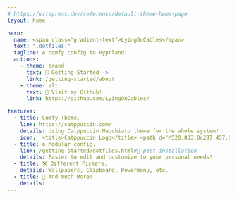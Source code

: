 ```yaml
---
# https://vitepress.dev/reference/default-theme-home-page
layout: home

hero:
  name: <span class="gradient-text">LyingOnCables</span>
  text: ".dotfiles!"
  tagline: A comfy config to Hyprland!
  actions:
    - theme: brand
      text: 🏡 Getting Started ->
      link: /getting-started/about
    - theme: alt
      text: 🐙 Visit my Github!
      link: https://github.com/LyingOnCables/

features:
  - title: Comfy Theme.
    link: https://catppuccin.com/
    details: Using Catppuccin Macchiato theme for the whole system!
    icon:  <title>Catppuccin Logo</title> <path d="M520.833,0c287.457,0 520.834,233.378 520.834,520.833l-0.002,1.502l-0.003,0.418l-0.005,1.216l-0.002,0.317l-0.011,1.488l-0.005,0.349l-0.012,1.195l-0.005,0.407l-0.021,1.493l-0.002,0.123l-0.024,1.379l-0.009,0.421l-0.026,1.245l-0.005,0.273l-0.036,1.482l-0.009,0.374l-0.033,1.18l-0.01,0.392l-0.045,1.483l-0.006,0.207l-0.044,1.297l-0.015,0.422l-0.046,1.289l-0.008,0.214l-0.059,1.479l-0.017,0.39l-0.05,1.175l-0.016,0.373l-0.068,1.475l-0.013,0.265l-0.061,1.241l-0.021,0.418l-0.071,1.357l-0.007,0.133l-0.082,1.477l-0.023,0.402l-0.069,1.179l-0.021,0.348l-0.091,1.467l-0.02,0.308l-0.078,1.202l-0.028,0.411l-0.099,1.46l-0.001,0.018l-0.106,1.475l-0.029,0.409l-0.089,1.193l-0.024,0.316l-0.114,1.461l-0.027,0.34l-0.095,1.175l-0.033,0.401l-0.123,1.466l-0.01,0.109l-0.119,1.366l-0.037,0.414l-0.11,1.217l-0.026,0.274l-0.136,1.455l-0.034,0.363l-0.113,1.16l-0.038,0.387l-0.145,1.456l-0.02,0.194l-0.133,1.281l-0.043,0.413l-0.134,1.258l-0.024,0.22l-0.159,1.451l-0.042,0.379l-0.131,1.153l-0.041,0.368l-0.168,1.447l-0.03,0.254l-0.146,1.223l-0.05,0.41l-0.161,1.319l-0.018,0.143l-0.182,1.448l-0.05,0.391l-0.149,1.155l-0.045,0.344l-0.189,1.44l-0.04,0.297l-0.16,1.181l-0.055,0.404l-0.196,1.415l-0.005,0.034l-0.205,1.445l-0.057,0.4l-0.169,1.166l-0.046,0.314l-0.212,1.431l-0.05,0.33l-0.174,1.152l-0.06,0.395l-0.222,1.437l-0.015,0.093l-0.213,1.351l-0.065,0.403l-0.19,1.188l-0.045,0.274l-0.234,1.425l-0.059,0.353l-0.19,1.135l-0.065,0.381l-0.242,1.426l-0.032,0.18l-0.219,1.262l-0.072,0.405l-0.217,1.225l-0.039,0.221l-0.256,1.42l-0.067,0.369l-0.207,1.128l-0.067,0.363l-0.265,1.415l-0.046,0.242l-0.229,1.201l-0.077,0.401l-0.248,1.282l-0.029,0.149l-0.278,1.416l-0.076,0.382l-0.226,1.126l-0.068,0.34l-0.285,1.406l-0.059,0.287l-0.239,1.158l-0.083,0.395l-0.287,1.369l-0.01,0.049l-0.301,1.411l-0.083,0.39l-0.246,1.137l-0.067,0.309l-0.308,1.399l-0.07,0.318l-0.252,1.129l-0.087,0.386l-0.317,1.404l-0.018,0.078l-0.305,1.331l-0.091,0.393l-0.269,1.156l-0.064,0.272l-0.328,1.392l-0.081,0.341l-0.266,1.11l-0.09,0.373l-0.338,1.392l-0.041,0.168l-0.304,1.239l-0.098,0.394l-0.296,1.189l-0.056,0.223l-0.349,1.385l-0.092,0.359l-0.282,1.099l-0.091,0.356l-0.358,1.381l-0.06,0.229l-0.309,1.177l-0.104,0.391l-0.329,1.242l-0.042,0.155l-0.371,1.379l-0.101,0.37l-0.298,1.098l-0.092,0.334l-0.378,1.371l-0.076,0.274l-0.316,1.132l-0.109,0.386l-0.373,1.32l-0.017,0.061l-0.394,1.375l-0.109,0.379l-0.319,1.104l-0.089,0.306l-0.398,1.362l-0.091,0.306l-0.326,1.102l-0.112,0.376l-0.41,1.368l-0.019,0.063l-0.395,1.308l-0.117,0.382l-0.344,1.121l-0.082,0.271l-0.42,1.354l-0.102,0.329l-0.338,1.081l-0.115,0.365l-0.429,1.354l-0.05,0.154l-0.388,1.214l-0.122,0.383l-0.373,1.151l-0.072,0.223l-0.439,1.347l-0.115,0.346l-0.353,1.069l-0.115,0.349l-0.448,1.342l-0.073,0.217l-0.387,1.15l-0.129,0.38l-0.408,1.198l-0.054,0.159l-0.461,1.341l-0.124,0.359l-0.37,1.065l-0.114,0.327l-0.467,1.332l-0.092,0.261l-0.392,1.104l-0.133,0.375l-0.454,1.27l-0.026,0.072l-0.482,1.334l-0.133,0.367l-0.39,1.07l-0.11,0.301l-0.487,1.321l-0.109,0.294l-0.398,1.071l-0.137,0.367l-0.498,1.328l-0.018,0.047l-0.486,1.282l-0.141,0.37l-0.414,1.085l-0.609,1.579l-0.123,0.317l-0.409,1.05l-0.138,0.354l-0.516,1.315l-0.055,0.139l-0.471,1.185l-0.147,0.372l-0.444,1.111l-0.089,0.222l-0.526,1.304l-0.136,0.334l-0.422,1.036l-0.139,0.339l-0.534,1.301l-0.084,0.203l-0.464,1.12l-0.153,0.369l-0.481,1.152l-0.069,0.163l-0.546,1.297l-0.147,0.346l-0.438,1.031l-0.136,0.319l-0.553,1.289l-0.107,0.249l-0.464,1.071l-0.157,0.364l-0.531,1.217l-0.036,0.083l-0.567,1.29l-0.156,0.354l-0.458,1.032l-0.131,0.294l-0.571,1.279l-0.127,0.281l-0.468,1.038l-0.16,0.355l-0.583,1.285l-0.015,0.032l-0.573,1.252l-0.165,0.357l-0.482,1.046l-0.121,0.261l-0.591,1.269l-0.142,0.303l-0.476,1.015l-0.162,0.345l-0.601,1.269l-0.059,0.126l-0.55,1.154l-0.171,0.358l-0.513,1.068l-0.106,0.22l-0.61,1.259l-0.156,0.32l-0.487,1.001l-0.161,0.329l-0.617,1.256l-0.095,0.19l-0.537,1.086l-0.177,0.356l-0.552,1.104l-0.082,0.166l-0.629,1.251l-0.169,0.331l-0.503,0.994l-0.158,0.31l-0.634,1.244l-0.12,0.235l-0.534,1.036l-0.182,0.351l-0.602,1.163l-0.047,0.091l-0.649,1.243l-0.178,0.339l-0.523,0.994l-0.151,0.287l-0.653,1.231l-0.141,0.267l-0.536,1.002l-0.183,0.344l-0.665,1.237l-0.01,0.016l-0.66,1.22l-0.186,0.343l-0.548,1.003l-0.14,0.257l-0.67,1.22l-0.161,0.29l-0.54,0.978l-0.186,0.333l-0.68,1.221l-0.063,0.112l-0.627,1.119l-0.195,0.344l-0.578,1.022l-0.123,0.217l-0.688,1.21l-0.176,0.307l-0.552,0.962l-0.182,0.318l-0.698,1.208l-0.101,0.175l-0.61,1.05l-0.2,0.342l-0.617,1.055l-0.097,0.167l-0.709,1.201l-0.188,0.316l-0.565,0.953l-0.179,0.301l-0.714,1.194l-0.132,0.22l-0.601,1l-0.204,0.337l-0.671,1.107l-0.058,0.097l-0.728,1.193l-0.198,0.324l-0.585,0.952l-0.171,0.278l-0.73,1.182l-0.157,0.251l-0.6,0.964l-0.206,0.33l-0.744,1.187l-0.747,1.184l-0.208,0.329l-0.609,0.959l-0.158,0.249l-0.748,1.169l-0.177,0.276l-0.81,1.258l-0.758,1.17l-0.063,0.098l-0.704,1.08l-0.216,0.328l-0.64,0.976l-0.139,0.212l-0.766,1.159l-0.193,0.291l-0.613,0.92l-0.204,0.307l-0.773,1.156l-0.109,0.16l-0.679,1.01l-0.222,0.328l-0.68,1.002l-0.112,0.166l-0.783,1.149l-0.208,0.301l-0.625,0.912l-0.199,0.289l-0.789,1.141l-0.142,0.205l-0.668,0.959l-0.225,0.323l-0.734,1.049l-0.071,0.101l-0.803,1.139l-0.219,0.309l-0.643,0.907l-0.19,0.268l-0.805,1.128l-0.17,0.238l-0.662,0.922l-0.227,0.315l-0.811,1.121l-0.008,0.012l-0.822,1.129l-0.228,0.313l-0.667,0.912l-0.177,0.241l-0.821,1.115l-0.192,0.26l-0.664,0.896l-0.227,0.304l-0.832,1.116l-0.063,0.085l-0.778,1.037l-0.237,0.314l-0.698,0.924l-0.157,0.208l-0.838,1.103l-0.21,0.275l-0.671,0.877l-0.224,0.293l-0.846,1.1l-0.114,0.147l-0.747,0.966l-0.242,0.312l-0.74,0.948l-0.127,0.164l-0.855,1.092l-0.225,0.286l-0.683,0.866l-0.219,0.276l-0.86,1.085l-0.153,0.191l-0.73,0.916l-0.246,0.307l-0.793,0.987l-0.085,0.106l-0.873,1.08l-0.238,0.294l-0.7,0.86l-0.208,0.257l-0.877,1.071l-0.181,0.221l-0.723,0.879l-0.247,0.299l-0.871,1.052l-0.019,0.023l-0.893,1.072l-0.248,0.296l-0.723,0.863l-0.193,0.231l-0.892,1.058l-0.206,0.243l-0.722,0.85l-0.247,0.291l-0.903,1.058l-0.059,0.07l-0.852,0.992l-0.255,0.296l-0.754,0.872l-0.173,0.201l-0.907,1.044l-0.226,0.259l-0.727,0.83l-0.243,0.279l-0.917,1.041l-0.117,0.133l-0.814,0.919l-0.261,0.296l-0.795,0.891l-0.142,0.161l-0.924,1.032l-0.242,0.269l-0.737,0.818l-0.237,0.263l-0.93,1.026l-0.16,0.175l-0.791,0.869l-0.266,0.289l-0.849,0.927l-0.099,0.107l-0.94,1.02l-0.256,0.275l-0.753,0.812l-0.227,0.244l-0.944,1.011l-0.192,0.205l-0.781,0.831l-0.267,0.283l-0.927,0.982l-0.031,0.032l-0.96,1.01l-0.264,0.277l-0.777,0.812l-0.211,0.221l-0.958,0.996l-0.219,0.227l-0.777,0.802l-0.266,0.274l-0.97,0.997l-0.056,0.057l-0.922,0.942l-0.274,0.278l-0.806,0.818l-0.19,0.193l-0.973,0.981l-0.24,0.241l-0.78,0.783l-0.262,0.263l-0.982,0.979l-0.119,0.118l-0.878,0.87l-0.28,0.276l-0.847,0.835l-0.158,0.155l-0.989,0.968l-0.257,0.252l-0.789,0.767l-0.255,0.249l-0.995,0.962l-0.167,0.161l-0.85,0.818l-0.284,0.272l-0.902,0.863l-0.112,0.107l-1.005,0.956l-0.271,0.256l-0.804,0.76l-0.244,0.231l-1.009,0.946l-0.202,0.19l-0.836,0.781l-0.285,0.264l-0.98,0.91l-0.044,0.041l-1.022,0.944l-0.283,0.26l-0.825,0.757l-0.229,0.208l-1.022,0.932l-0.23,0.21l-0.83,0.751l-0.284,0.257l-1.034,0.932l-0.049,0.044l-0.992,0.887l-0.291,0.26l-0.855,0.762l-0.206,0.182l-1.036,0.917l-0.253,0.223l-0.831,0.73l-0.28,0.247l-1.044,0.912l-0.12,0.106l-0.94,0.815l-0.297,0.258l-0.896,0.774l-0.172,0.149l-1.051,0.902l-0.272,0.232l-0.838,0.716l-0.273,0.232l-1.056,0.896l-0.171,0.145l-0.909,0.765l-0.301,0.253l-0.95,0.796l-0.127,0.106l-1.066,0.888l-0.286,0.238l-0.852,0.705l-0.262,0.216l-1.068,0.88l-0.21,0.173l-0.89,0.726l-0.302,0.247l-1.028,0.835l-0.057,0.047l-1.083,0.876l-0.298,0.239l-0.873,0.701l-0.245,0.197l-1.082,0.862l-0.24,0.192l-0.88,0.698l-0.301,0.239l-1.095,0.863l-0.041,0.032l-1.06,0.83l-0.306,0.24l-0.902,0.702l-0.221,0.172l-1.095,0.847l-0.266,0.205l-0.878,0.676l-0.297,0.228l-1.105,0.844l-0.119,0.091l-0.999,0.759l-0.314,0.238l-0.941,0.71l-0.188,0.142l-1.109,0.833l-0.285,0.212l-0.884,0.66l-0.29,0.216l-1.114,0.826l-0.176,0.129l-0.962,0.708l-0.318,0.233l-0.996,0.729l-0.14,0.102l-1.124,0.818l-0.3,0.218l-0.897,0.648l-0.278,0.2l-1.126,0.809l-0.217,0.155l-0.94,0.671l-0.319,0.227l-1.073,0.761l-0.071,0.05l-1.139,0.803l-0.313,0.219l-0.916,0.642l-0.261,0.182l-1.138,0.792l-0.25,0.173l-0.927,0.641l-0.319,0.219l-1.152,0.791l-0.03,0.021l-1.126,0.769l-0.322,0.219l-0.945,0.64l-0.236,0.16l-1.151,0.775l-0.276,0.185l-0.924,0.619l-0.314,0.21l-1.16,0.771l-0.117,0.077l-1.056,0.699l-0.33,0.216l-0.984,0.645l-0.202,0.133l-1.164,0.759l-0.297,0.193l-0.928,0.601l-0.306,0.198l-1.169,0.752l-0.178,0.114l-1.014,0.649l-0.334,0.211l-1.037,0.66l-0.155,0.098l-1.178,0.742l-0.314,0.198l-0.938,0.588l-0.294,0.184l-1.179,0.734l-0.224,0.139l-0.988,0.61l-0.335,0.206l-1.113,0.684l-0.085,0.052l-1.193,0.728l-0.326,0.198l-0.959,0.58l-0.275,0.167l-1.19,0.717l-0.26,0.155l-0.972,0.581l-0.334,0.198l-1.205,0.716l-0.019,0.011l-1.189,0.701l-0.337,0.198l-0.985,0.576l-0.251,0.147l-1.203,0.699l-0.286,0.166l-0.967,0.558l-0.329,0.19l-1.213,0.695l-0.113,0.064l-1.112,0.633l-0.344,0.196l-1.023,0.577l-0.217,0.124l-1.215,0.682l-0.309,0.172l-0.969,0.54l-0.321,0.178l-1.221,0.675l-0.179,0.1l-1.064,0.584l-0.347,0.191l-1.076,0.586l-0.169,0.092l-1.229,0.665l-0.325,0.176l-0.978,0.526l-0.309,0.166l-1.23,0.656l-0.229,0.121l-1.033,0.548l-0.35,0.184l-1.15,0.605l-0.099,0.053l-1.243,0.648l-0.339,0.177l-0.996,0.516l-0.291,0.15l-1.24,0.639l-0.266,0.135l-1.016,0.519l-0.347,0.177l-1.256,0.636l-0.004,0.002l-1.253,0.63l-0.351,0.176l-0.394,0.198l-483.37,-9.956l-1.073,-0.594l-0.263,-0.146l-1.009,-0.564l-0.294,-0.163l-1.207,-0.677l-0.216,-0.122l-1.341,-0.759l-1.206,-0.687l-0.143,-0.082l-1.084,-0.621l-0.316,-0.182l-1.211,-0.699l-0.022,-0.013l-1.189,-0.691l-0.316,-0.184l-1.099,-0.644l-0.117,-0.068l-1.197,-0.706l-0.309,-0.182l-1.028,-0.611l-0.199,-0.118l-1.186,-0.709l-0.294,-0.176l-0.992,-0.597l-0.247,-0.149l-1.18,-0.715l-0.268,-0.163l-0.982,-0.599l-0.277,-0.17l-1.176,-0.722l-0.23,-0.141l-0.994,-0.614l-0.296,-0.185l-1.175,-0.731l-0.168,-0.105l-1.033,-0.647l-0.306,-0.193l-1.177,-0.742l-0.072,-0.046l-1.112,-0.706l-0.309,-0.197l-1.108,-0.707l-0.073,-0.047l-1.168,-0.753l-0.305,-0.196l-1.021,-0.662l-0.168,-0.108l-1.158,-0.755l-0.292,-0.191l-0.975,-0.641l-0.225,-0.148l-1.15,-0.759l-0.271,-0.18l-0.955,-0.635l-0.262,-0.174l-1.144,-0.767l-0.238,-0.159l-0.959,-0.646l-0.284,-0.192l-1.141,-0.774l-0.189,-0.128l-0.985,-0.673l-0.296,-0.202l-1.143,-0.785l-0.108,-0.075l-1.047,-0.724l-0.3,-0.208l-1.121,-0.78l-0.025,-0.016l-1.139,-0.799l-0.299,-0.209l-1.016,-0.716l-0.136,-0.096l-1.127,-0.8l-0.288,-0.205l-0.96,-0.684l-0.202,-0.144l-1.118,-0.804l-0.271,-0.196l-0.932,-0.673l-0.243,-0.176l-1.112,-0.808l-0.244,-0.179l-0.927,-0.678l-0.268,-0.197l-1.109,-0.817l-0.202,-0.149l-0.944,-0.7l-0.283,-0.21l-1.108,-0.825l-0.136,-0.104l-0.99,-0.742l-0.291,-0.218l-1.109,-0.838l-0.029,-0.023l-1.081,-0.821l-0.29,-0.221l-1.014,-0.774l-0.1,-0.077l-1.097,-0.844l-0.283,-0.219l-0.945,-0.731l-0.177,-0.137l-1.086,-0.846l-0.27,-0.211l-0.909,-0.712l-0.223,-0.175l-1.08,-0.852l-0.246,-0.195l-0.897,-0.711l-0.253,-0.201l-1.074,-0.858l-0.212,-0.169l-0.905,-0.728l-0.271,-0.217l-1.071,-0.866l-0.158,-0.128l-0.939,-0.764l-0.279,-0.227l-1.072,-0.877l-0.073,-0.06l-1.006,-0.828l-0.282,-0.232l-1.016,-0.841l-0.059,-0.049l-1.065,-0.888l-0.278,-0.232l-0.932,-0.781l-0.148,-0.125l-1.054,-0.888l-0.267,-0.225l-0.887,-0.753l-0.202,-0.172l-1.045,-0.892l-0.248,-0.212l-0.869,-0.746l-0.235,-0.202l-1.039,-0.897l-0.218,-0.19l-0.869,-0.755l-0.257,-0.223l-1.034,-0.905l-0.174,-0.153l-0.891,-0.784l-0.268,-0.235l-1.035,-0.916l-0.104,-0.092l-0.942,-0.84l-0.272,-0.243l-1.024,-0.916l-0.013,-0.011l-1.032,-0.93l-0.27,-0.243l-0.922,-0.836l-0.118,-0.107l-1.02,-0.93l-0.261,-0.24l-0.868,-0.796l-0.179,-0.165l-1.011,-0.931l-0.246,-0.228l-0.841,-0.781l-0.216,-0.202l-1.004,-0.937l-0.222,-0.207l-0.835,-0.785l-0.24,-0.226l-0.998,-0.944l-0.186,-0.174l-0.847,-0.808l-0.255,-0.242l-0.996,-0.952l-0.128,-0.123l-0.886,-0.852l-0.261,-0.252l-0.996,-0.965l-0.034,-0.033l-0.964,-0.938l-0.261,-0.254l-0.915,-0.897l-0.085,-0.083l-0.984,-0.97l-0.255,-0.251l-0.849,-0.843l-0.156,-0.153l-0.974,-0.972l-0.242,-0.243l-0.816,-0.817l-0.198,-0.2l-0.966,-0.974l-0.222,-0.225l-0.803,-0.815l-0.224,-0.228l-0.96,-0.981l-0.192,-0.196l-0.809,-0.83l-0.239,-0.248l-0.958,-0.989l-0.145,-0.151l-0.834,-0.867l-0.249,-0.259l-0.956,-1.001l-0.07,-0.074l-0.893,-0.937l-0.251,-0.265l-0.911,-0.964l-0.046,-0.05l-0.949,-1.01l-0.247,-0.264l-0.833,-0.892l-0.129,-0.137l-0.937,-1.01l-0.238,-0.257l-0.79,-0.857l-0.178,-0.192l-0.928,-1.013l-0.22,-0.241l-0.772,-0.846l-0.207,-0.228l-0.921,-1.017l-0.196,-0.216l-0.77,-0.855l-0.226,-0.251l-0.917,-1.024l-0.157,-0.177l-0.787,-0.884l-0.236,-0.266l-0.916,-1.034l-0.096,-0.111l-0.83,-0.943l-0.24,-0.273l-0.911,-1.043l-0.004,-0.004l-0.912,-1.049l-0.238,-0.275l-0.818,-0.947l-0.099,-0.116l-0.9,-1.047l-0.23,-0.27l-0.767,-0.898l-0.156,-0.183l-0.889,-1.048l-0.218,-0.258l-0.741,-0.879l-0.189,-0.224l-0.882,-1.053l-0.196,-0.236l-0.733,-0.88l-0.211,-0.253l-0.876,-1.058l-0.165,-0.2l-0.742,-0.903l-0.223,-0.271l-0.873,-1.067l-0.116,-0.142l-0.773,-0.951l-0.228,-0.282l-0.873,-1.08l-0.037,-0.046l-0.836,-1.041l-0.228,-0.285l-0.804,-1.008l-0.069,-0.086l-0.86,-1.084l-0.223,-0.282l-0.745,-0.944l-0.132,-0.168l-0.85,-1.085l-0.212,-0.271l-0.712,-0.914l-0.17,-0.219l-0.841,-1.088l-0.195,-0.252l-0.698,-0.908l-0.194,-0.252l-0.835,-1.092l-0.169,-0.222l-0.701,-0.923l-0.208,-0.274l-0.831,-1.1l-0.129,-0.172l-0.72,-0.961l-0.216,-0.287l-0.829,-1.111l-0.066,-0.09l-0.768,-1.036l-0.216,-0.294l-0.794,-1.077l-0.035,-0.047l-0.82,-1.122l-0.214,-0.293l-0.722,-0.993l-0.107,-0.147l-0.809,-1.12l-0.206,-0.285l-0.683,-0.951l-0.15,-0.21l-0.8,-1.121l-0.192,-0.269l-0.663,-0.936l-0.177,-0.25l-0.793,-1.126l-0.17,-0.241l-0.66,-0.944l-0.193,-0.276l-0.787,-1.132l-0.137,-0.197l-0.674,-0.975l-0.202,-0.293l-0.784,-1.141l-0.087,-0.127l-0.706,-1.035l-0.205,-0.301l-0.783,-1.155l-0.004,-0.005l-0.775,-1.152l-0.203,-0.302l-0.701,-1.049l-0.082,-0.121l-0.767,-1.153l-0.197,-0.299l-0.655,-0.991l-0.13,-0.197l-0.758,-1.153l-0.185,-0.284l-0.631,-0.968l-0.159,-0.244l-0.749,-1.157l-0.168,-0.261l-0.622,-0.966l-0.178,-0.276l-0.743,-1.162l-0.141,-0.222l-0.628,-0.989l-0.187,-0.297l-0.739,-1.17l-0.1,-0.161l-0.651,-1.039l-0.192,-0.307l-0.736,-1.183l-0.037,-0.059l-0.701,-1.132l-0.191,-0.312l-0.682,-1.111l-0.054,-0.087l-0.724,-1.187l-0.187,-0.309l-0.628,-1.035l-0.109,-0.18l-0.713,-1.186l-0.178,-0.297l-0.598,-1l-0.141,-0.237l-0.705,-1.188l-0.164,-0.277l-0.584,-0.992l-0.161,-0.273l-0.698,-1.192l-0.142,-0.244l-0.584,-1.005l-0.174,-0.299l-0.691,-1.199l-0.11,-0.191l-0.599,-1.045l-0.179,-0.313l-0.689,-1.209l-0.059,-0.104l-0.634,-1.123l-0.18,-0.32l-0.663,-1.182l-0.024,-0.04l-0.68,-1.221l-0.177,-0.319l-0.6,-1.085l-0.087,-0.155l-0.668,-1.218l-0.17,-0.31l-0.565,-1.036l-0.122,-0.224l-0.66,-1.219l-0.158,-0.293l-0.547,-1.017l-0.145,-0.27l-0.652,-1.221l-0.14,-0.264l-0.542,-1.023l-0.157,-0.298l-0.645,-1.227l-0.114,-0.219l-0.551,-1.052l-0.164,-0.318l-0.641,-1.236l-0.074,-0.144l-0.574,-1.116l-0.168,-0.326l-0.637,-1.248l-0.009,-0.017l-0.626,-1.236l-0.165,-0.328l-0.573,-1.139l-0.063,-0.125l-0.624,-1.249l-0.16,-0.322l-0.533,-1.075l-0.715,-1.456l-0.151,-0.308l-0.512,-1.046l-0.126,-0.262l-0.604,-1.248l-0.136,-0.283l-0.501,-1.043l-0.142,-0.296l-0.598,-1.254l-0.115,-0.243l-0.503,-1.064l-0.15,-0.319l-0.592,-1.261l-0.083,-0.179l-0.519,-1.115l-0.153,-0.332l-0.588,-1.272l-0.034,-0.073l-0.554,-1.211l-0.153,-0.336l-0.546,-1.203l-0.039,-0.085l-0.577,-1.278l-0.149,-0.333l-0.499,-1.118l-0.084,-0.188l-0.565,-1.276l-0.142,-0.321l-0.473,-1.077l-0.111,-0.251l-0.556,-1.277l-0.13,-0.299l-0.461,-1.065l-0.125,-0.292l-0.549,-1.28l-0.113,-0.265l-0.458,-1.076l-0.135,-0.32l-0.542,-1.287l-0.088,-0.209l-0.466,-1.117l-0.141,-0.335l-0.536,-1.296l-0.05,-0.12l-0.49,-1.195l-0.14,-0.343l-0.519,-1.276l-0.015,-0.034l-0.527,-1.308l-0.137,-0.342l-0.467,-1.166l-0.064,-0.161l-0.517,-1.303l-0.132,-0.333l-0.436,-1.111l-0.093,-0.237l-0.507,-1.303l-0.122,-0.315l-0.42,-1.089l-0.109,-0.286l-0.499,-1.305l-0.109,-0.285l-0.414,-1.092l-0.119,-0.317l-0.492,-1.31l-0.089,-0.237l-0.416,-1.122l-0.124,-0.337l-0.487,-1.32l-0.059,-0.159l-0.432,-1.186l-0.126,-0.348l-0.481,-1.331l-0.01,-0.03l-0.468,-1.307l-0.124,-0.349l-0.433,-1.222l-0.044,-0.126l-0.467,-1.33l-0.12,-0.344l-0.399,-1.149l-0.075,-0.218l-0.458,-1.329l-0.113,-0.328l-0.378,-1.115l-0.094,-0.277l-0.448,-1.329l-0.102,-0.303l-0.37,-1.109l-0.104,-0.314l-0.44,-1.333l-0.086,-0.262l-0.368,-1.13l-0.11,-0.338l-0.434,-1.34l-0.062,-0.195l-0.378,-1.181l-0.112,-0.351l-0.428,-1.352l-0.027,-0.086l-0.4,-1.279l-0.111,-0.356l-0.398,-1.286l-0.025,-0.081l-0.416,-1.357l-0.107,-0.354l-0.36,-1.19l-0.059,-0.194l-0.406,-1.354l-0.101,-0.341l-0.339,-1.144l-0.078,-0.263l-0.395,-1.353l-0.093,-0.32l-0.327,-1.129l-0.089,-0.307l-0.387,-1.356l-0.081,-0.283l-0.322,-1.139l-0.094,-0.337l-0.381,-1.362l-0.063,-0.226l-0.324,-1.179l-0.097,-0.354l-0.374,-1.371l-0.036,-0.135l-0.339,-1.257l-0.097,-0.362l-0.362,-1.361l-0.006,-0.024l-0.363,-1.383l-0.095,-0.362l-0.32,-1.238l-0.043,-0.164l-0.352,-1.378l-0.09,-0.352l-0.297,-1.177l-0.062,-0.246l-0.343,-1.376l-0.083,-0.334l-0.282,-1.15l-0.073,-0.299l-0.335,-1.378l-0.072,-0.303l-0.277,-1.151l-0.079,-0.333l-0.325,-1.383l-0.06,-0.253l-0.275,-1.18l-0.082,-0.355l-0.319,-1.39l-0.04,-0.175l-0.281,-1.245l-0.082,-0.366l-0.313,-1.402l-0.009,-0.041l-0.3,-1.367l-0.08,-0.369l-0.28,-1.293l-0.026,-0.124l-0.3,-1.402l-0.076,-0.363l-0.254,-1.212l-0.047,-0.224l-0.289,-1.398l-0.071,-0.348l-0.239,-1.175l-0.057,-0.287l-0.28,-1.397l-0.064,-0.322l-0.229,-1.166l-0.065,-0.327l-0.271,-1.401l-0.052,-0.279l-0.226,-1.185l-0.067,-0.353l-0.263,-1.409l-0.038,-0.209l-0.227,-1.235l-0.067,-0.37l-0.257,-1.418l-0.018,-0.099l-0.236,-1.335l-0.066,-0.374l-0.235,-1.357l-0.014,-0.075l-0.243,-1.425l-0.062,-0.371l-0.211,-1.253l-0.032,-0.198l-0.233,-1.419l-0.059,-0.36l-0.194,-1.202l-0.042,-0.271l-0.224,-1.418l-0.054,-0.337l-0.182,-1.182l-0.049,-0.32l-0.215,-1.42l-0.044,-0.301l-0.177,-1.191l-0.052,-0.35l-0.207,-1.426l-0.034,-0.241l-0.174,-1.231l-0.052,-0.369l-0.199,-1.435l-0.02,-0.148l-0.177,-1.309l-0.051,-0.378l-0.189,-1.435l-0.001,-0.012l-0.188,-1.447l-0.048,-0.379l-0.163,-1.3l-0.02,-0.163l-0.177,-1.441l-0.044,-0.37l-0.147,-1.232l-0.03,-0.252l-0.167,-1.437l-0.04,-0.351l-0.136,-1.202l-0.034,-0.31l-0.158,-1.437l-0.034,-0.319l-0.128,-1.201l-0.036,-0.346l-0.15,-1.442l-0.027,-0.269l-0.122,-1.228l-0.037,-0.369l-0.14,-1.449l-0.018,-0.19l-0.121,-1.291l-0.037,-0.381l-0.131,-1.461l-0.005,-0.056l-0.123,-1.413l-0.033,-0.384l-0.114,-1.355l-0.01,-0.121l-0.118,-1.46l-0.03,-0.379l-0.098,-1.266l-0.018,-0.229l-0.109,-1.456l-0.026,-0.363l-0.088,-1.223l-0.021,-0.297l-0.099,-1.454l-0.022,-0.337l-0.079,-1.212l-0.022,-0.339l-0.089,-1.457l-0.018,-0.293l-0.072,-1.23l-0.021,-0.366l-0.082,-1.464l-0.012,-0.224l-0.066,-1.28l-0.02,-0.382l-0.073,-1.473l-0.005,-0.113l-0.064,-1.377l-0.016,-0.389l-0.061,-1.42l-0.003,-0.067l-0.059,-1.48l-0.014,-0.386l-0.048,-1.306l-0.007,-0.199l-0.049,-1.473l-0.012,-0.374l-0.037,-1.25l-0.009,-0.277l-0.039,-1.472l-0.009,-0.351l-0.029,-1.227l-0.007,-0.329l-0.031,-1.473l-0.006,-0.314l-0.022,-1.234l-0.005,-0.362l-0.021,-1.477l-0.003,-0.254l-0.015,-1.272l-0.003,-0.382l-0.013,-1.485l0,-0.161l-0.006,-1.35l-0.002,-0.391l-0.002,-1.498c0,-287.455 233.377,-520.833 520.833,-520.833Z" style="fill: #cba6f7"></path><path d="M520.833,0l1.651,0.003l0.55,0.002l1.101,0.005l0.658,0.006l0.991,0.007l0.705,0.007l0.943,0.012l0.729,0.009l0.917,0.014l0.744,0.012l0.902,0.016l0.754,0.014l0.892,0.019l0.76,0.017l0.884,0.021l0.764,0.02l0.878,0.024l0.767,0.022l0.874,0.027l0.77,0.024l0.87,0.029l0.772,0.027l0.868,0.031l0.771,0.029l0.867,0.035l0.771,0.032l0.867,0.037l0.769,0.034l0.867,0.04l0.767,0.036l0.87,0.043l0.764,0.039l0.872,0.046l0.759,0.039l0.878,0.049l0.752,0.043l0.885,0.052l0.743,0.044l0.896,0.055l0.731,0.046l0.913,0.06l0.713,0.047l0.943,0.063l0.682,0.047l1.001,0.072l0.622,0.044l1.173,0.088l0.447,0.034l1.619,0.125l0.392,0.032l1.227,0.1l0.61,0.051l1.007,0.084l0.677,0.06l0.939,0.081l0.709,0.064l0.905,0.082l0.728,0.068l0.885,0.082l0.74,0.072l0.872,0.085l0.748,0.074l0.862,0.086l0.754,0.076l0.855,0.089l0.758,0.08l0.85,0.09l0.76,0.083l0.846,0.092l0.762,0.086l0.844,0.095l0.762,0.087l0.841,0.097l0.763,0.091l0.84,0.1l0.763,0.092l0.838,0.102l0.762,0.095l0.839,0.106l0.76,0.096l0.84,0.108l0.757,0.098l0.842,0.112l0.753,0.1l0.844,0.114l0.75,0.102l0.85,0.118l0.742,0.103l0.858,0.122l0.732,0.104l0.872,0.127l0.718,0.104l0.896,0.132l0.691,0.103l0.954,0.145l0.631,0.096l1.193,0.183l0.391,0.061l0.038,0.006l1.534,0.242l0.61,0.098l0.97,0.156l0.692,0.114l0.886,0.145l0.726,0.121l0.851,0.143l0.742,0.126l0.834,0.143l0.752,0.131l0.822,0.142l0.759,0.134l0.813,0.144l0.764,0.138l0.807,0.145l0.768,0.14l0.8,0.147l0.771,0.143l0.796,0.15l0.774,0.146l0.792,0.15l0.774,0.149l0.79,0.152l0.775,0.151l0.787,0.156l0.776,0.153l0.784,0.157l0.779,0.157l0.78,0.159l0.778,0.158l0.779,0.161l0.779,0.163l0.776,0.162l0.78,0.164l0.774,0.165l0.78,0.167l0.77,0.167l0.783,0.17l0.766,0.168l0.784,0.173l0.762,0.17l0.787,0.175l0.756,0.171l0.79,0.18l0.747,0.171l0.799,0.183l0.724,0.168l0.819,0.191l0.522,0.123l0.993,0.235l0.874,0.209l0.655,0.157l0.839,0.204l0.698,0.169l0.827,0.203l0.708,0.173l0.821,0.204l0.71,0.178l0.82,0.206l0.711,0.18l0.818,0.208l0.712,0.183l0.816,0.211l0.71,0.184l0.816,0.213l0.709,0.187l0.817,0.216l0.705,0.188l0.818,0.219l0.703,0.188l0.82,0.223l0.699,0.19l0.82,0.226l0.696,0.192l0.822,0.228l0.691,0.192l0.826,0.233l0.685,0.193l0.829,0.235l0.678,0.194l0.835,0.24l0.671,0.194l0.84,0.244l0.66,0.193l0.85,0.25l0.647,0.192l0.86,0.255l0.631,0.189l0.874,0.263l0.607,0.184l0.897,0.272l0.571,0.174l0.93,0.286l0.512,0.158l0.988,0.306l0.386,0.121c1.793,0.56 3.582,1.131 5.379,1.713l0.129,0.041l1.113,0.363l0.374,0.123l1.022,0.336l0.463,0.154l0.976,0.325l0.507,0.168l0.948,0.319l0.532,0.18l0.932,0.316l0.546,0.187l0.92,0.315l0.556,0.19l0.913,0.317l0.559,0.195l0.909,0.317l0.561,0.197l0.908,0.32l0.56,0.198l0.907,0.324l0.557,0.199l0.91,0.326l0.55,0.2l0.915,0.331l0.543,0.198l0.921,0.337l0.532,0.197l0.929,0.344l0.519,0.193l0.942,0.35l0.501,0.189l0.957,0.36l0.479,0.18l0.978,0.373l0.448,0.171l1.006,0.385l0.405,0.156l1.048,0.406l0.342,0.132l1.35,0.527l1.208,0.476l0.056,0.022c2.821,1.115 5.629,2.253 8.432,3.418l0.001,0l1.273,0.531l0.157,0.066l1.185,0.498l0.242,0.103l1.131,0.479l0.293,0.125l1.095,0.469l0.326,0.139l1.072,0.463l0.345,0.149l1.057,0.459l0.358,0.156l1.047,0.459l0.364,0.16l1.043,0.461l0.364,0.162l1.042,0.463l0.361,0.162l1.045,0.469l0.353,0.159l1.052,0.476l0.341,0.155l1.064,0.485l0.323,0.147l1.081,0.496l0.298,0.138l1.104,0.511l0.264,0.124l1.136,0.529l0.22,0.104l1.178,0.553l0.161,0.076l1.236,0.586l0.072,0.035c5.474,2.603 10.895,5.298 16.237,8.073l0.004,0.002l1.303,0.679l0.055,0.028l1.266,0.664l0.088,0.047l1.242,0.657l0.108,0.057l1.226,0.652l0.119,0.063l1.219,0.654l0.121,0.065l1.219,0.657l0.116,0.064l1.224,0.664l0.103,0.058l1.237,0.676l0.083,0.046l1.256,0.692l0.055,0.031l1.285,0.712l0.013,0.007c145.336,80.907 248.013,229.413 265.407,402.895l0.005,0.05l0.149,1.51l0.009,0.098l0.141,1.47l0.013,0.14l0.133,1.435l0.015,0.175l0.127,1.405l0.018,0.207l0.119,1.377l0.02,0.237l0.112,1.353l0.022,0.263l0.107,1.33l0.022,0.286l0.101,1.31l0.023,0.308l0.096,1.291l0.023,0.33l0.091,1.273l0.024,0.355l0.085,1.249l0.104,1.594l-495.416,495.415l-275.511,-5.674c-101.558,-56.058 -182.45,-145.04 -228.252,-252.537l-0.001,-0.003c-0.993,-2.328 -1.968,-4.666 -2.927,-7.013l-0.014,-0.033l-0.569,-1.398l-0.563,-1.397l-0.018,-0.043l-0.557,-1.392c-0.188,-0.473 -0.375,-0.946 -0.563,-1.42l-0.546,-1.386l-0.023,-0.059l-0.545,-1.398l-0.535,-1.387l-0.034,-0.086l-0.528,-1.38l-0.542,-1.425l-0.004,-0.011l-0.517,-1.374l-0.031,-0.083l-0.523,-1.4l-0.508,-1.377l-0.045,-0.122l-0.504,-1.373l-0.513,-1.416l-0.024,-0.069l-0.48,-1.333l-0.036,-0.1l-0.5,-1.405l-0.484,-1.369l-0.053,-0.154l-0.479,-1.368l-0.487,-1.406l-0.041,-0.119l-0.445,-1.301l-0.039,-0.114l-0.48,-1.413l-0.457,-1.362l-0.061,-0.179l-0.456,-1.37l-0.461,-1.396l-0.052,-0.162l-0.418,-1.277l-0.039,-0.124l-0.458,-1.414l-0.009,-0.028l-0.426,-1.334l-0.065,-0.203l-0.434,-1.372l-0.435,-1.387l-0.062,-0.198l-0.391,-1.263l-0.039,-0.129l-0.432,-1.406l-0.029,-0.095l-0.387,-1.279l-0.068,-0.223l-0.414,-1.377l-0.409,-1.378l-0.068,-0.23l-0.369,-1.256l-0.037,-0.127l-0.407,-1.4l-0.043,-0.152l-0.355,-1.236l-0.068,-0.238l-0.394,-1.386l-0.386,-1.369l-0.07,-0.257l-0.35,-1.258l-0.033,-0.12l-0.383,-1.396l-0.053,-0.198l-0.327,-1.204l-0.068,-0.25l-0.373,-1.395l-0.36,-1.362l-0.075,-0.279l-0.331,-1.269l-0.027,-0.106l-0.36,-1.393l-0.061,-0.237l-0.301,-1.18l-0.066,-0.259l-0.351,-1.394l-0.015,-0.059l-0.326,-1.308l-0.073,-0.299l-0.317,-1.289l-0.02,-0.083l-0.337,-1.392l-0.065,-0.269l-0.279,-1.165l-0.063,-0.263l-0.327,-1.389l-0.031,-0.13l-0.291,-1.249l-0.072,-0.314l-0.304,-1.323l-0.012,-0.049l-0.315,-1.392l-0.067,-0.296l-0.258,-1.158l-0.059,-0.263l-0.304,-1.385l-0.041,-0.186l-0.262,-1.205l-0.07,-0.326l-0.294,-1.372l-0.294,-1.393l-0.066,-0.32l-0.24,-1.156l-0.054,-0.258l-0.282,-1.385l-0.047,-0.233l-0.237,-1.17l-0.067,-0.335l-0.274,-1.384l-0.27,-1.385l-0.066,-0.339l-0.222,-1.161l-0.049,-0.25l-0.261,-1.384l-0.05,-0.27l-0.213,-1.147l-0.063,-0.34l-0.255,-1.395l-0.003,-0.016l-0.245,-1.365l-0.063,-0.355l-0.207,-1.174l-0.041,-0.233l-0.24,-1.386l-0.052,-0.301l-0.192,-1.13l-0.058,-0.344l-0.233,-1.392l-0.017,-0.101l-0.211,-1.291l-0.06,-0.366l-0.191,-1.196l-0.035,-0.21l-0.218,-1.389l-0.052,-0.326l-0.172,-1.122l-0.054,-0.341l-0.21,-1.393l-0.025,-0.167l-0.183,-1.236l-0.056,-0.374l-0.179,-1.228l-0.025,-0.178l-0.198,-1.394l-0.049,-0.346l-0.155,-1.119l-0.048,-0.338l-0.189,-1.392l-0.029,-0.219l-0.159,-1.196l-0.05,-0.38l-0.166,-1.272l-0.017,-0.135l-0.177,-1.398l-0.045,-0.364l-0.14,-1.122l-0.04,-0.328l-0.169,-1.396l-0.03,-0.26l-0.137,-1.166l-0.045,-0.385l-0.153,-1.331l-0.008,-0.076l-0.157,-1.405l-0.163,-1.506l-0.035,-0.317l-0.148,-1.398l-0.03,-0.293l-0.117,-1.147l-0.039,-0.386l-0.14,-1.409l-0.135,-1.412l-0.037,-0.387l-0.107,-1.144l-0.028,-0.3l-0.125,-1.403l-0.028,-0.319l-0.099,-1.133l-0.033,-0.385l-0.118,-1.412l-0.007,-0.078l-0.109,-1.342l-0.031,-0.394l-0.09,-1.166l-0.022,-0.277l-0.104,-1.408l-0.026,-0.341l-0.08,-1.127l-0.027,-0.379l-0.097,-1.415l-0.01,-0.149l-0.084,-1.28l-0.026,-0.4l-0.074,-1.197l-0.016,-0.245l-0.084,-1.414l-0.021,-0.359l-0.062,-1.125l-0.021,-0.372l-0.076,-1.418l-0.01,-0.203l-0.063,-1.237l-0.019,-0.404l-0.058,-1.234l-0.01,-0.208l-0.062,-1.419l-0.016,-0.375l-0.047,-1.127l-0.015,-0.363l-0.053,-1.421l-0.01,-0.247l-0.042,-1.204l-0.013,-0.405l-0.042,-1.286l-0.004,-0.156l-0.042,-1.428l-0.01,-0.385l-0.03,-1.136l-0.008,-0.35l-0.033,-1.425l-0.006,-0.281l-0.023,-1.182l-0.007,-0.404l-0.023,-1.354l-0.001,-0.088l-0.02,-1.437l-0.005,-0.395l-0.012,-1.149l-0.004,-0.332l-0.011,-1.429l-0.002,-0.311l-0.005,-1.165l-0.001,-0.402l-0.002,-1.444c0,-287.455 233.377,-520.833 520.833,-520.833Z" style="fill: #74c7ec"></path><path d="M520.833,0l1.505,0.002l0.422,0.002l1.193,0.005l0.348,0.003l1.491,0.011l0.326,0.004l1.206,0.013l0.425,0.005l1.421,0.021l0.083,0.001l1.495,0.026l0.415,0.008l1.18,0.024l0.363,0.009l1.484,0.034l0.303,0.008l1.218,0.034l0.428,0.011l1.354,0.041l0.147,0.005l1.487,0.049l0.408,0.015l1.167,0.042l0.376,0.014l1.48,0.058l0.273,0.012l1.235,0.053l0.429,0.019l1.3,0.06l0.199,0.01l1.478,0.072l0.399,0.021l1.157,0.06l0.389,0.021l1.473,0.081l0.241,0.015l1.257,0.073l0.43,0.026l1.253,0.078l0.243,0.015l1.469,0.096l0.39,0.026l1.148,0.078l0.401,0.028l1.467,0.105l0.203,0.014l1.283,0.096l0.43,0.034l1.215,0.093l0.28,0.022l1.458,0.119l0.381,0.032l1.141,0.096l0.412,0.035l1.459,0.127l0.159,0.015l1.317,0.119l0.431,0.039l1.179,0.111l0.313,0.029l1.448,0.141l0.37,0.037l1.135,0.113l0.423,0.043l1.45,0.15l0.108,0.012l1.356,0.144l0.434,0.047l1.146,0.125l0.343,0.038l1.436,0.162l0.362,0.042l1.127,0.131l0.435,0.05l1.4,0.168l0.049,0.005l0.039,0.006l1.405,0.172l0.437,0.054l1.114,0.14l0.372,0.047l1.422,0.183l0.354,0.046l1.121,0.148l0.447,0.06l1.3,0.176l0.149,0.021l1.421,0.196l0.441,0.063l1.084,0.153l0.399,0.056l1.407,0.205l0.348,0.051l1.112,0.165l0.459,0.068l1.218,0.185l0.227,0.035l1.401,0.215l0.448,0.071l1.053,0.166l0.426,0.068l1.39,0.223l0.342,0.057l1.103,0.181l0.475,0.078l1.143,0.192l0.294,0.049l1.38,0.236l0.458,0.079l1.021,0.178l0.453,0.079l1.372,0.243l0.339,0.062l1.09,0.196l0.492,0.089l1.077,0.198l0.353,0.065l1.358,0.255l0.469,0.088l0.988,0.188l0.481,0.092l1.35,0.261l0.339,0.066l1.076,0.212l0.511,0.101l1.014,0.203l0.408,0.082l1.334,0.271l0.483,0.099l0.951,0.197l0.511,0.106l1.303,0.273l0.027,0.005l0.339,0.072l1.057,0.227l0.533,0.114l0.953,0.206l0.459,0.1l1.308,0.287l0.503,0.112l0.912,0.202l0.54,0.122l1.137,0.257l0.193,0.044l0.322,0.074l1.035,0.236l0.556,0.13l0.894,0.207l0.508,0.119l1.28,0.302l0.526,0.126l0.869,0.207l0.571,0.138l1.004,0.243l0.323,0.079l0.314,0.078l1.003,0.246l0.585,0.145l0.834,0.207l0.555,0.14l1.249,0.315l0.555,0.142l0.819,0.21l0.607,0.155l0.89,0.231l0.431,0.112l0.316,0.083l0.96,0.252l0.617,0.163l0.772,0.205l0.604,0.161l1.214,0.328l0.592,0.16l0.764,0.209l0.644,0.176l0.789,0.217l0.523,0.145l0.335,0.094l0.899,0.25l0.653,0.185l0.709,0.199l0.651,0.186l1.088,0.311l0.097,0.027l0.632,0.182l0.699,0.203l0.682,0.199l0.696,0.203l0.603,0.178l0.385,0.113l0.809,0.239l0.695,0.208l0.641,0.192l0.7,0.21l0.767,0.232l0.408,0.124l0.658,0.201l0.626,0.191l0.724,0.224l0.607,0.187l0.677,0.211l0.491,0.153l0.661,0.207l0.743,0.235l0.568,0.179l0.75,0.238l0.563,0.18l0.6,0.192l0.699,0.226l0.536,0.173l0.771,0.251l0.52,0.17l0.743,0.243l0.732,0.241l0.379,0.125l0.797,0.265l0.49,0.164l0.801,0.268l0.412,0.139l0.736,0.248l0.758,0.258l0.43,0.146l0.821,0.281l0.434,0.15l0.804,0.277c0.361,0.125 0.721,0.251 1.081,0.376l0.847,0.295l0.407,0.143l0.852,0.3l0.289,0.102l0.84,0.299l0.844,0.301l0.297,0.107l0.876,0.315l0.348,0.125l0.861,0.312c0.358,0.13 0.716,0.26 1.073,0.391l0.884,0.324l0.314,0.116l0.908,0.336l0.181,0.067l0.926,0.345l0.962,0.361l0.131,0.049l0.934,0.352l0.26,0.099l0.914,0.347c0.356,0.135 0.711,0.271 1.067,0.407l0.932,0.359l0.209,0.081l0.966,0.374l0.082,0.032l0.999,0.39c0.353,0.139 0.707,0.277 1.061,0.416l0.985,0.389l0.169,0.067l0.964,0.383c0.353,0.141 0.705,0.282 1.057,0.423l0.995,0.401l0.094,0.037c1.379,0.557 2.756,1.121 4.147,1.696l0.072,0.031c116.267,48.171 211.349,137.241 267.28,249.237l0.11,0.22l0.446,0.897l0.048,0.096l0.46,0.932l0.359,0.727l0.192,0.391l0.361,0.737l0.253,0.518l0.33,0.678l-684.014,684.013l-35.976,-0.741c-116.919,-64.554 -206.433,-172.711 -246.544,-302.457l-0.008,-0.024l-0.327,-1.064l-0.013,-0.041l-0.321,-1.051l-0.015,-0.049l-0.318,-1.05l-0.014,-0.046l-0.318,-1.058l-0.011,-0.037l-0.322,-1.078l-0.004,-0.014c-1.199,-4.039 -2.351,-8.098 -3.453,-12.171l-0.008,-0.032l-0.286,-1.06l-0.027,-0.1l-0.265,-0.995l-0.039,-0.145l-0.252,-0.952l-0.046,-0.177l-0.242,-0.921l-0.052,-0.2l-0.234,-0.902l-0.056,-0.213l-0.229,-0.89l-0.056,-0.222l-0.226,-0.887l-0.057,-0.223l-0.225,-0.889l-0.054,-0.219l-0.226,-0.9l-0.052,-0.207l-0.228,-0.921l-0.046,-0.185l-0.234,-0.955l-0.037,-0.151l-0.247,-1.013l-0.022,-0.092c-0.543,-2.245 -1.071,-4.495 -1.584,-6.746l-0.251,-1.106l-0.03,-0.136l-0.218,-0.972l-0.047,-0.213l-0.199,-0.897l-0.057,-0.262l-0.186,-0.848l-0.065,-0.295l-0.177,-0.817l-0.069,-0.318l-0.171,-0.796l-0.071,-0.335l-0.166,-0.78l-0.073,-0.345l-0.163,-0.772l-0.073,-0.353l-0.159,-0.768l-0.074,-0.354l-0.157,-0.768l-0.073,-0.354l-0.157,-0.772l-0.07,-0.349l-0.157,-0.784l-0.068,-0.337l-0.159,-0.802l-0.063,-0.319l-0.163,-0.834l-0.057,-0.287l-0.172,-0.888l-0.045,-0.233l-0.189,-0.989l-0.026,-0.133c-0.288,-1.512 -0.569,-3.028 -0.843,-4.547l-0.035,-0.19l-0.167,-0.933l-0.053,-0.291l-0.147,-0.832l-0.061,-0.347l-0.136,-0.779l-0.066,-0.381l-0.128,-0.745l-0.07,-0.404l-0.123,-0.723l-0.071,-0.42l-0.119,-0.709l-0.073,-0.432l-0.116,-0.698l-0.072,-0.438l-0.113,-0.693l-0.072,-0.444l-0.111,-0.69l-0.071,-0.446l-0.11,-0.689l-0.07,-0.446l-0.109,-0.692l-0.069,-0.443l-0.108,-0.698l-0.067,-0.438l-0.108,-0.707l-0.063,-0.428l-0.109,-0.725l-0.062,-0.411l-0.111,-0.753l-0.056,-0.383l-0.116,-0.806l-0.049,-0.331l-0.131,-0.922l-0.031,-0.215l-0.161,-1.145l-0.159,-1.156l-0.018,-0.132l-0.137,-1.006l-0.043,-0.322l-0.11,-0.817l-0.051,-0.396l-0.098,-0.744l-0.056,-0.434l-0.091,-0.706l-0.058,-0.458l-0.087,-0.685l-0.059,-0.473l-0.083,-0.669l-0.06,-0.485l-0.081,-0.658l-0.058,-0.493l-0.079,-0.653l-0.058,-0.497l-0.077,-0.648l-0.058,-0.501l-0.074,-0.646l-0.058,-0.503l-0.072,-0.646l-0.057,-0.503l-0.071,-0.647l-0.055,-0.502l-0.07,-0.651l-0.055,-0.499l-0.07,-0.657l-0.051,-0.492l-0.069,-0.668l-0.049,-0.483l-0.071,-0.684l-0.047,-0.466l-0.07,-0.715l-0.044,-0.436l-0.074,-0.777l-0.037,-0.375l-0.092,-0.967l-0.016,-0.185l-0.108,-1.161l-0.019,-0.214l-0.086,-0.939l-0.033,-0.393l-0.066,-0.761l-0.04,-0.453l-0.06,-0.702l-0.039,-0.483l-0.057,-0.672l-0.041,-0.502l-0.052,-0.655l-0.041,-0.512l-0.051,-0.644l-0.04,-0.521l-0.048,-0.638l-0.04,-0.526l-0.047,-0.633l-0.038,-0.529l-0.045,-0.631l-0.038,-0.532l-0.043,-0.63l-0.037,-0.532l-0.043,-0.63l-0.034,-0.532l-0.041,-0.632l-0.034,-0.531l-0.04,-0.636l-0.033,-0.527l-0.038,-0.64l-0.032,-0.524l-0.037,-0.647l-0.03,-0.518l-0.036,-0.659l-0.029,-0.505l-0.036,-0.681l-0.025,-0.484l-0.037,-0.722l-0.023,-0.443l-0.041,-0.83l-0.016,-0.336l-0.055,-1.169l-0.007,-0.186l-0.044,-0.981l-0.018,-0.412l-0.031,-0.755l-0.019,-0.474l-0.028,-0.695l-0.019,-0.502l-0.025,-0.668l-0.019,-0.518l-0.022,-0.652l-0.018,-0.528l-0.022,-0.643l-0.017,-0.536l-0.018,-0.636l-0.017,-0.539l-0.018,-0.634l-0.015,-0.543l-0.016,-0.631l-0.014,-0.544l-0.015,-0.63l-0.012,-0.546l-0.014,-0.63l-0.011,-0.546l-0.012,-0.632l-0.01,-0.543l-0.011,-0.635l-0.009,-0.542l-0.01,-0.639l-0.007,-0.537l-0.008,-0.647l-0.007,-0.53l-0.006,-0.658l-0.005,-0.52l-0.005,-0.676l-0.004,-0.502l-0.004,-0.709l-0.003,-0.47l-0.002,-0.787l-0.002,-0.392l-0.001,-1.18c0,-287.455 233.377,-520.833 520.833,-520.833Z" style="fill: #a6e3a1"></path><path d="M151.317,887.736c-93.508,-94.165 -151.317,-223.836 -151.317,-366.903c0,-287.455 233.377,-520.833 520.833,-520.833c143.067,0 272.738,57.808 366.903,151.316l-736.419,736.42Z" style="fill: #f9e2af"></path><path d="M50.303,744.277c-32.253,-67.743 -50.303,-143.502 -50.303,-223.444c0,-287.455 233.377,-520.833 520.833,-520.833c79.942,-0 155.701,18.049 223.444,50.303l-693.974,693.974Z" style="fill: #fab387"></path><path d="M0.768,549.339c-0.51,-9.421 -0.768,-18.933 -0.768,-28.506c0,-287.455 233.377,-520.833 520.833,-520.833c9.573,-0 19.085,0.259 28.506,0.769l-548.571,548.57Z" style="fill: #f38ba8"></path><path d="M269.674,977.131c7.785,-59.488 19.297,-111.537 34.579,-156.189c-73.56,-37.722 -127.942,-101.154 -140.615,-192.755c-11.051,-79.837 7.225,-172.904 54.825,-238.87c-11.693,-44.266 -27.642,-129.49 -16.025,-177.877c3.062,-12.757 14.648,-21.302 27.78,-20.493c62.02,3.845 112.315,28.153 152.891,75.243c76.345,-28.397 173.201,-27.94 236.23,-9.537c32.985,-45.823 72.106,-70.558 124.009,-83.239c12.199,-2.991 24.474,2.579 30.244,13.703c23.265,44.893 25.73,107.959 13.868,160.359c149.797,144.567 111.503,355.084 -54.704,455.155c12.191,59.401 18.965,120.874 20.292,184.453c-69.929,34.928 -148.795,54.583 -232.215,54.583c-91.037,-0 -176.651,-23.408 -251.159,-64.536Z" style="fill: #171622"></path><path d="M694.109,394.75c35.249,-2.122 65.616,21.333 74.968,53.545c0.934,3.235 -0.367,6.515 -3.276,8.194c-2.923,1.678 -6.504,1.206 -8.908,-1.19c-15.672,-15.595 -37.407,-24.705 -60.626,-23.515c-23.02,1.175 -42.918,12.207 -56.035,28.779c-1.959,2.487 -5.265,3.265 -8.173,1.907c-2.909,-1.357 -4.484,-4.409 -3.964,-7.645c5.096,-31.907 31.315,-57.985 66.014,-60.075Zm-229.007,5.523c20.02,-1.236 38.77,5.219 53.847,16.893c15.213,11.779 26.723,28.825 32.081,48.478c1.071,3.968 -0.46,7.997 -3.811,10.026c-3.352,2.014 -7.455,1.388 -10.194,-1.526c-17.954,-19.059 -42.857,-30.245 -69.459,-28.886c-26.218,1.343 -48.871,14.664 -63.717,34.654c-2.266,3.082 -5.985,3.983 -9.276,2.304c-3.29,-1.678 -5.142,-5.417 -4.576,-9.263c2.831,-19.318 11.723,-36.819 24.703,-49.791c13.087,-13.076 30.535,-21.653 50.402,-22.889Zm151.223,120.321c10.759,-0.687 21.198,-1.358 31.284,-1.985c3.337,-0.198 6.583,2.549 8.25,6.943c1.669,4.395 1.332,9.186 -0.811,12.436c-13.422,20.357 -21.995,30.458 -31.927,31.694c-10.241,1.267 -22.301,-6.974 -44.066,-24.155c-3.919,-3.068 -6.108,-8.409 -5.618,-13.642c0.459,-5.249 3.567,-8.789 7.837,-9.065c12.092,-0.778 23.785,-1.51 35.051,-2.226Zm6.979,73.716c2.54,-3.418 6.505,-4.135 9.887,-1.83c10.73,7.415 20.02,10.04 27.965,8.255c7.775,-1.77 16.101,-3.479 22.652,-13.718c10.209,-15.931 13.04,-5.86 7.883,6.943c-3.184,7.859 -9.215,17.06 -17.633,23.163c-8.632,6.241 -20.097,9.461 -34.208,4.533c-4.913,-1.71 -9.857,-0.58 -14.082,3.234c-9.826,8.866 -21.734,13.825 -34.101,14.024c-12.934,0.213 -26.709,-4.716 -39.229,-16.038c-13.882,-12.558 -13.806,-26.353 8.754,-12.406c13.21,8.21 24.704,5.814 34.745,3.876c9.781,-1.923 18.872,-8.606 27.367,-20.036Z" style="fill: #c2cbf1"></path><path d="M616.661,875.066c-10.423,21.531 -35.77,38.927 -57.688,40.711c-2.388,0.184 -4.53,-0.93 -5.724,-3.005c-17.448,-30.305 -19.346,-63.662 -13.546,-91.708c0.352,-1.694 1.286,-3.022 2.771,-3.923c1.499,-0.9 3.106,-1.128 4.775,-0.656c29.586,8.287 51.978,18.891 67.178,31.816c10.53,-13.825 25.056,-23.392 43.591,-28.672c3.168,-0.9 6.474,0.901 7.438,4.029c6.781,22.187 8.617,46.006 2.817,67.476c-0.843,3.112 -4.929,5.616 -8.878,4.578c-15.367,-4.013 -31.27,-11.704 -42.734,-20.646Z" style="fill: #e48c9c"></path>
  - title: ⚙️ Modular config.
    link: /getting-started/dotfiles.html#📄-post-installation
    details: Easier to edit and customize to your personal needs!
  - title: 🛠️ Different Pickers.
    details: Wallpapers, Clipboard, Powermenu, etc.
  - title: 👀 And much More!
    details:
---
```

